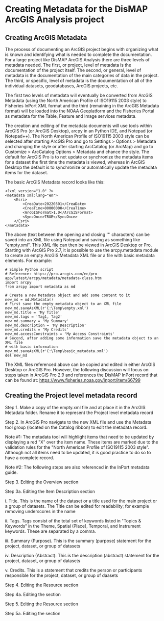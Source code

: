 # Creating Metadata for the DisMAP ArcGIS Analysis project
## Creating ArcGIS Metadata

The process of documenting an ArcGIS project begins with organizing what is 
known and identifying what is needed to complete the documentation. For a large
project like DisMAP ArcGIS Analysis there are three levels of metadata needed.
The first, or project, level of metadata is the documentation of the project 
itself. The second, or general, level of metadata is the documentation of the 
main categories of data in the project. The third, or specific, level of 
metadata is the documentation of all of the individual datasets, geodatabases,
ArcGIS projects, etc. 

The first two levels of metadata will eventually be converted from ArcGIS 
Metadata (using the North American Profile of ISO19115 2003 style) to Fisheries
InPort XML format and the third (remaining in the ArcGIS Metadata format) will 
be loaded into the NOAA Geoplatform and the Fisheries Portal as metadata for 
the Table, Feature and Image services metadata.

The creation and editing of the metadata documents will use tools within ArcGIS 
Pro (or ArcGIS Desktop), arcpy in an Python IDE, and Notepad (or 
Notepad++). The North American Profile of ISO19115 2003 style can be selected 
after starting ArcGIS Pro and go to Settings > Options > Metadata and 
changing the style or after starting ArcCatalog (or ArcMap) and go to 
Customize > ArcCatalog Options > Metadata and chance the style. The default 
for ArcGIS Pro is to not update or synchronize the metadata items for a dataset 
the first time the metadata is viewed, whereas in ArcGIS Desktop the default is 
to synchronize or automatically update the metadata items for the dataset.

The basic ArcGIS Metadata record looks like this:

```
<?xml version="1.0" ?>
<metadata xml:lang="en">
	<Esri>
		<CreaDate>20220501</CreaDate>
		<CreaTime>00000000</CreaTime>
		<ArcGISFormat>1.0</ArcGISFormat>
		<SyncOnce>TRUE</SyncOnce>
	</Esri>
</metadata>
```

The above (text between the opening and closing ''' characters) can be saved 
into an XML file using Notepad and saving as something like "empty.xml". This 
XML file can then be viewed in ArcGIS Desktop or Pro. Starting with ArcGIS 
Pro 2.7, it is possible to use the arcpy.metadata module to create an empty 
ArcGIS Metadata XML file or a file with basic metadata elements. For example:

```
# Simple Python script
# Reference: https://pro.arcgis.com/en/pro-app/latest/arcpy/metadata/metadata-class.htm
import arcpy
from arcpy import metadata as md

# Create a new Metadata object and add some content to it
new_md = md.Metadata()
# First save the empty metadata object to an XML file
new_md.saveAsXML(r'C:\Temp\empty.xml')
new_md.title = 'My Title'
new_md.tags = 'Tag1, Tag2'
new_md.summary = 'My Summary'
new_md.description = 'My Description'
new_md.credits = 'My Credits'
new_md.accessConstraints = 'My Access Constraints'
# Second, after adding some information save the metadata object to an XML file
# with basic information
new_md.saveAsXML(r'C:\Temp\basic_metadata.xml')
del new_md
```

The XML files referenced above can be copied and edited in either ArcGIS Desktop or
ArcGIS Pro. However, the following discussion will focus on steps taken in 
ArcGIS Pro 2.9 and references the DisMAP InPort record that can be found at: 
https://www.fisheries.noaa.gov/inport/item/66799

## Creating the Project level metadata record

Step 1. Make a copy of the empty.xml file and at place it in the ArcGIS 
Metadata folder. Rename it to represent the Project level metadata record 

Step 2. In ArcGIS Pro navigate to the new XML file and use the Metadata tool 
group (located on the Catalog ribbon) to edit the metadata record. 

Note #1: The metadata tool will highlight items that need to be updated by 
displaying a red "X" over the item name. These items are marked due to the 
validation rules for the "North American Profile of ISO19115 2003 style". 
Although not all items need to be updated, it is good practice to do so to have
a complete record.

Note #2: The following steps are also referenced in the InPort metadata guide.

Step 3. Editing the Overview section

Step 3a. Editing the Item Description section

i. Title. This is the name of the dataset or a title used for the main project
or a group of datasets. The Title can be edited for readability; for example 
removing underscores in the name

ii. Tags. Tags consist of the total set of keywords listed in "Topics & 
Keywords" in the Theme, Spatial (Place), Temporal, and Instrument keywords. 
These are separated by a comma.

iii. Summary (Purpose). This is the summary (purpose) statement for the 
project, dataset, or group of datasets

iv. Description (Abstract). This is the description (abstract) statement for 
the project, dataset, or group of datasets

v. Credits. This is a statement that credits the person or participants 
responsible for the project, dataset, or group of daasets


Step 4. Editing the Resource section

Step 4a. Editing the section



Step 5. Editing the Resource section

Step 5a. Editing the section




